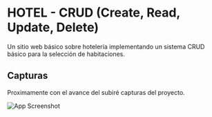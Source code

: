 
# HOTEL - CRUD (Create, Read, Update, Delete)
Un sitio web básico sobre hotelería implementando un sistema CRUD básico para la selección de habitaciones. 

## Capturas
Proximamente con el avance del subiré capturas del proyecto.

![App Screenshot](https://via.placeholder.com/468x300?text=App+Screenshot+Here)

